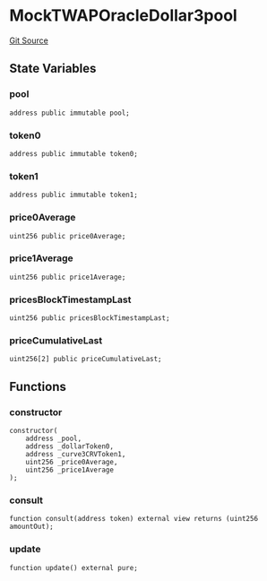 # MockTWAPOracleDollar3pool
[Git Source](https://github.com/ubiquity/ubiquity-dollar/blob/703f5598c859d9fbcfd4651958b57e78ee59538e/src/dollar/mocks/MockTWAPOracleDollar3pool.sol)


## State Variables
### pool

```solidity
address public immutable pool;
```


### token0

```solidity
address public immutable token0;
```


### token1

```solidity
address public immutable token1;
```


### price0Average

```solidity
uint256 public price0Average;
```


### price1Average

```solidity
uint256 public price1Average;
```


### pricesBlockTimestampLast

```solidity
uint256 public pricesBlockTimestampLast;
```


### priceCumulativeLast

```solidity
uint256[2] public priceCumulativeLast;
```


## Functions
### constructor


```solidity
constructor(
    address _pool,
    address _dollarToken0,
    address _curve3CRVToken1,
    uint256 _price0Average,
    uint256 _price1Average
);
```

### consult


```solidity
function consult(address token) external view returns (uint256 amountOut);
```

### update


```solidity
function update() external pure;
```

